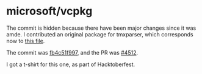 # microsoft/vcpkg

The commit is hidden because there have been major changes since it was amde. I contributed an original package for tmxparser, which corresponds now to [this file](https://github.com/microsoft/vcpkg/blob/master/versions/t-/tmxparser.json).

The commit was [fb4c51f997](https://github.com/microsoft/vcpkg/commit/fb4c51f997ca6396a2b30e6cd9925804d97821fc), and the PR was [#4512](https://github.com/microsoft/vcpkg/pull/4512).

I got a t-shirt for this one, as part of Hacktoberfest.
